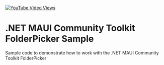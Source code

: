 [![YouTube Video Views](https://img.shields.io/youtube/views/lOzAWGsWKf4?style=social)](https://www.youtube.com/watch?v=lOzAWGsWKf4&list=PLfbOp004UaYVGg5nf36m85ygF9e_agzXD&index=52)

# .NET MAUI Community Toolkit FolderPicker Sample
Sample code to demonstrate how to work with the .NET MAUI Community Toolkit FolderPicker
